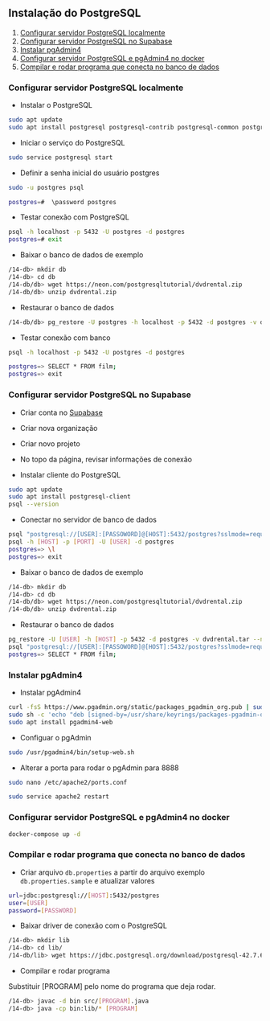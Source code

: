 ## Instalação do PostgreSQL

1. [Configurar servidor PostgreSQL localmente](#configurar-servidor-postgresql-localmente)
1. [Configurar servidor PostgreSQL no Supabase](#configurar-servidor-postgresql-no-supabase)
1. [Instalar pgAdmin4](#instalar-pgadmin4)
1. [Configurar servidor PostgreSQL e pgAdmin4 no docker](#configurar-servidor-postgresql-e-pgadmin4-no-docker)
1. [Compilar e rodar programa que conecta no banco de dados](#compilar-e-rodar-programa-que-conecta-no-banco-de-dados)

### Configurar servidor PostgreSQL localmente

- Instalar o PostgreSQL
```bash
sudo apt update
sudo apt install postgresql postgresql-contrib postgresql-common postgresql-client
```

- Iniciar o serviço do PostgreSQL
```bash
sudo service postgresql start
```

- Definir a senha inicial do usuário postgres
```bash
sudo -u postgres psql
```

```bash
postgres=#  \password postgres
```

- Testar conexão com PostgreSQL
```bash
psql -h localhost -p 5432 -U postgres -d postgres
postgres=# exit
```

- Baixar o banco de dados de exemplo
```bash
/14-db> mkdir db
/14-db> cd db
/14-db/db> wget https://neon.com/postgresqltutorial/dvdrental.zip
/14-db/db> unzip dvdrental.zip
```

- Restaurar o banco de dados
```bash
/14-db/db> pg_restore -U postgres -h localhost -p 5432 -d postgres -v dvdrental.tar --no-owner --clean --if-exists
```

- Testar conexão com banco
```bash
psql -h localhost -p 5432 -U postgres -d postgres
```

```bash
postgres=> SELECT * FROM film;
postgres=> exit
```

### Configurar servidor PostgreSQL no Supabase

- Criar conta no [Supabase](https://supabase.com/)

- Criar nova organização

- Criar novo projeto

- No topo da página, revisar informações de conexão

- Instalar cliente do PostgreSQL
```bash
sudo apt update
sudo apt install postgresql-client
psql --version
```

- Conectar no servidor de banco de dados
```bash
psql "postgresql://[USER]:[PASSOWORD]@[HOST]:5432/postgres?sslmode=require"
psql -h [HOST] -p [PORT] -U [USER] -d postgres
postgres=> \l
postgres=> exit
```

- Baixar o banco de dados de exemplo
```bash
/14-db> mkdir db
/14-db> cd db
/14-db/db> wget https://neon.com/postgresqltutorial/dvdrental.zip
/14-db/db> unzip dvdrental.zip
```

- Restaurar o banco de dados
```bash
pg_restore -U [USER] -h [HOST] -p 5432 -d postgres -v dvdrental.tar --no-owner --clean --if-exists
psql "postgresql://[USER]:[PASSOWORD]@[HOST]:5432/postgres?sslmode=require"
postgres=> SELECT * FROM film;
```

### Instalar pgAdmin4

- Instalar pgAdmin4
```bash
curl -fsS https://www.pgadmin.org/static/packages_pgadmin_org.pub | sudo gpg --dearmor -o /usr/share/keyrings/packages-pgadmin-org.gpg
sudo sh -c 'echo "deb [signed-by=/usr/share/keyrings/packages-pgadmin-org.gpg] https://ftp.postgresql.org/pub/pgadmin/pgadmin4/apt/$(lsb_release -cs) pgadmin4 main" > /etc/apt/sources.list.d/pgadmin4.list && apt update'
sudo apt install pgadmin4-web
```

- Configuar o pgAdmin
```bash
sudo /usr/pgadmin4/bin/setup-web.sh
```

- Alterar a porta para rodar o pgAdmin para 8888
```bash
sudo nano /etc/apache2/ports.conf
```

```bash
sudo service apache2 restart
```

### Configurar servidor PostgreSQL e pgAdmin4 no docker
```bash
docker-compose up -d
```

### Compilar e rodar programa que conecta no banco de dados

- Criar arquivo `db.properties` a partir do arquivo exemplo `db.properties.sample` e atualizar valores
```bash
url=jdbc:postgresql://[HOST]:5432/postgres
user=[USER]
password=[PASSWORD]
```

- Baixar driver de conexão com o PostgreSQL
```bash
/14-db> mkdir lib
/14-db> cd lib/
/14-db/lib> wget https://jdbc.postgresql.org/download/postgresql-42.7.6.jar
```

- Compilar e rodar programa

Substituir [PROGRAM] pelo nome do programa que deja rodar.

```bash
/14-db> javac -d bin src/[PROGRAM].java
/14-db> java -cp bin:lib/* [PROGRAM]
```

